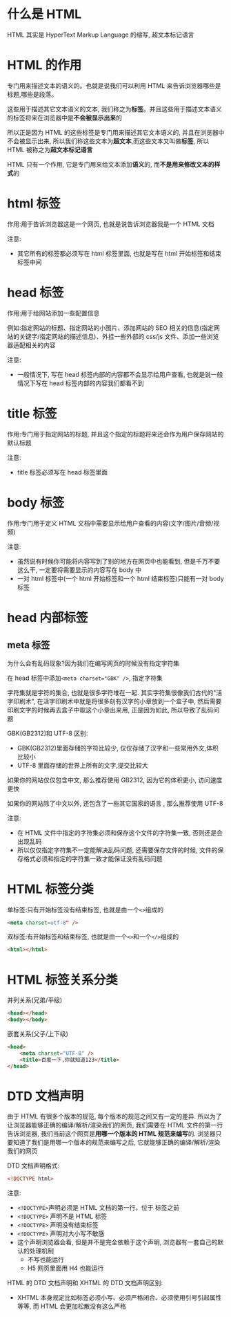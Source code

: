 # 什么是 HTML

HTML 其实是 HyperText Markup Language 的缩写, 超文本标记语言

# HTML 的作用

专门用来描述文本的语义的。也就是说我们可以利用 HTML 来告诉浏览器哪些是标题,哪些是段落。

这些用于描述其它文本语义的文本, 我们称之为**标签**。并且这些用于描述文本语义的标签将来在浏览器中是**不会被显示出来**的

所以正是因为 HTML 的这些标签是专门用来描述其它文本语义的, 并且在浏览器中不会被显示出来, 所以我们称这些文本为**超文本**,而这些文本又叫做**标签**, 所以 HTML 被称之为**超文本标记语言**

HTML 只有一个作用, 它是专门用来给文本添加**语义**的, 而**不是用来修改文本的样式**的

# html 标签

作用:用于告诉浏览器这是一个网页, 也就是说告诉浏览器我是一个 HTML 文档

注意:

-   其它所有的标签都必须写在 html 标签里面, 也就是写在 html 开始标签和结束标签中间

# head 标签

作用:用于给网站添加一些配置信息

例如:指定网站的标题、指定网站的小图片、添加网站的 SEO 相关的信息(指定网站的关键字/指定网站的描述信息)、外挂一些外部的 css/js 文件、添加一些浏览器适配相关的内容

注意:

-   一般情况下, 写在 head 标签内部的内容都不会显示给用户查看, 也就是说一般情况下写在 head 标签内部的内容我们都看不到

# title 标签

作用:专门用于指定网站的标题, 并且这个指定的标题将来还会作为用户保存网站的默认标题

注意:

-   title 标签必须写在 head 标签里面

# body 标签

作用:专门用于定义 HTML 文档中需要显示给用户查看的内容(文字/图片/音频/视频)

注意:

-   虽然说有时候你可能将内容写到了别的地方在网页中也能看到, 但是千万不要这么干, 一定要将需要显示的内容写在 body 中
-   一对 html 标签中(一个 html 开始标签和一个 html 结束标签)只能有一对 body 标签

# head 内部标签

## meta 标签

为什么会有乱码现象?因为我们在编写网页的时候没有指定字符集

在 head 标签中添加`<meta charset="GBK" />`, 指定字符集

字符集就是字符的集合, 也就是很多字符堆在一起. 其实字符集很像我们古代的"活字印刷术", 在活字印刷术中就是将很多刻有汉字的小章放到一个盒子中, 然后需要印刷文字的时候再去盒子中取这个小章出来用, 正是因为如此, 所以导致了乱码问题

GBK(GB2312)和 UTF-8 区别:

-   GBK(GB2312)里面存储的字符比较少, 仅仅存储了汉字和一些常用外文,体积比较小
-   UTF-8 里面存储的世界上所有的文字,提交比较大

如果你的网站仅仅包含中文, 那么推荐使用 GB2312, 因为它的体积更小, 访问速度更快

如果你的网站除了中文以外, 还包含了一些其它国家的语言 , 那么推荐使用 UTF-8

注意:

-   在 HTML 文件中指定的字符集必须和保存这个文件的字符集一致, 否则还是会出现乱码
-   所以仅仅指定字符集不一定能解决乱码问题, 还需要保存文件的时候, 文件的保存格式必须和指定的字符集一致才能保证没有乱码问题

# HTML 标签分类

单标签:只有开始标签没有结束标签, 也就是由一个`<>`组成的

```html
<meta charset=utf-8" />
```

双标签:有开始标签和结束标签, 也就是由一个`<>`和一个`</>`组成的

```html
<html></html>
```

# HTML 标签关系分类

并列关系(兄弟/平级)

```html
<head></head>
<body></body>
```

嵌套关系(父子/上下级)

```html
<head>
    <meta charset="UTF-8" />
    <title>百度一下,你就知道123</title>
</head>
```

# DTD 文档声明

由于 HTML 有很多个版本的规范, 每个版本的规范之间又有一定的差异. 所以为了让浏览器能够正确的编译/解析/渲染我们的网页, 我们需要在 HTML 文件的第一行告诉浏览器, 我们当前这个网页是**用哪一个版本的 HTML 规范来编写**的. 浏览器只要知道了我们是用哪一个版本的规范来编写之后, 它就能够正确的编译/解析/渲染我们的网页

DTD 文档声明格式:

```html
<!DOCTYPE html>
```

注意:

-   `<!DOCTYPE>`声明必须是 HTML 文档的第一行，位于 <html> 标签之前
-   `<!DOCTYPE>` 声明不是 HTML 标签
-   `<!DOCTYPE>` 声明没有结束标签
-   `<!DOCTYPE>` 声明对大小写不敏感
-   这个声明浏览器会看, 但是并不是完全依赖于这个声明, 浏览器有一套自己的默认的处理机制
    -   不写也能运行
    -   H5 网页里面用 H4 也能运行

HTML 的 DTD 文档声明和 XHTML 的 DTD 文档声明区别:

-   XHTML 本身规定比如标签必须小写、必须严格闭合、必须使用引号引起属性等等, 而 HTML 会更加松散没有这么严格
